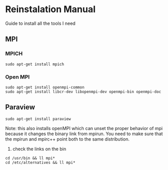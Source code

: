 # Reinstalation Manual
Guide to install all the tools I need

## MPI

### MPICH

```
sudo apt-get install mpich
```

### Open MPI
```
sudo apt-get install openmpi-common
sudo apt-get install libcr-dev libopenmpi-dev openmpi-bin openmpi-doc
```
## Paraview

```
sudo apt-get install paraview  
```

Note: this also installs openMPI which can unset the proper behavior of mpi because it changes the binary link from mpirun. You need to make sure that the mpirun and mpirc++ point both to the same distribution.

1. check the links on the bin
```
cd /usr/bin && ll mpi*
cd /etc/alternatives && ll mpi*
```

